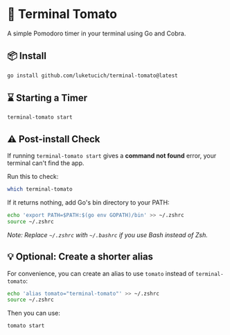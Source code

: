 # 🍅 Terminal Tomato

A simple Pomodoro timer in your terminal using Go and Cobra.

## 📦 Install

```bash
go install github.com/luketucich/terminal-tomato@latest
```

## ⌛ Starting a Timer
```bash
terminal-tomato start
```

## ⚠️ Post-install Check

If running `terminal-tomato start` gives a **command not found** error, your terminal can't find the app.

Run this to check:
```bash
which terminal-tomato
```

If it returns nothing, add Go's bin directory to your PATH:

```bash
echo 'export PATH=$PATH:$(go env GOPATH)/bin' >> ~/.zshrc
source ~/.zshrc
```

*Note: Replace `~/.zshrc` with `~/.bashrc` if you use Bash instead of Zsh.*

## 💡 Optional: Create a shorter alias

For convenience, you can create an alias to use `tomato` instead of `terminal-tomato`:

```bash
echo 'alias tomato="terminal-tomato"' >> ~/.zshrc
source ~/.zshrc
```

Then you can use:
```bash
tomato start
```